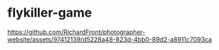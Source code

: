 # flykiller-game


https://github.com/RichardFront/photographer-website/assets/97412139/d5228a48-823d-4bb0-89d2-a8911c7093ca

